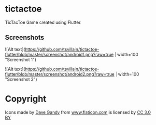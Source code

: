 # tictactoe

TicTacToe Game created using Flutter.

## Screenshots

![Alt text](https://github.com/tsvillain/tictactoe-flutter/blob/master/screenshot/android1.png?raw=true | width=100 "Screenshot 1")

![Alt text](https://github.com/tsvillain/tictactoe-flutter/blob/master/screenshot/android2.png?raw=true | width=100 "Screenshot 2")

# Copyright

<div>Icons made by <a href="https://www.flaticon.com/authors/dave-gandy" title="Dave Gandy">Dave Gandy</a> from <a href="https://www.flaticon.com/" 			    title="Flaticon">www.flaticon.com</a> is licensed by <a href="http://creativecommons.org/licenses/by/3.0/" 			    title="Creative Commons BY 3.0" target="_blank">CC 3.0 BY</a></div>
